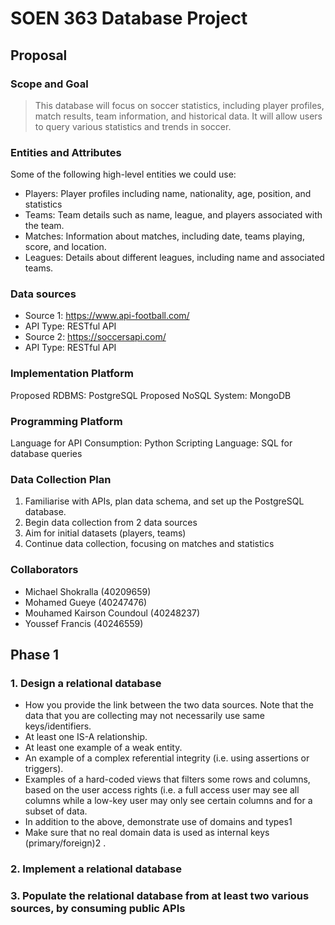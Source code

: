 # SOEN 363 Database Project

## Proposal

### Scope and Goal
> This database will focus on soccer statistics, including player profiles, match results, team information, and historical data. It will allow users to query various statistics and trends in soccer.

### Entities and Attributes
Some of the following high-level entities we could use:

- Players: Player profiles including name, nationality, age, position, and statistics
- Teams: Team details such as name, league, and players associated with the team.
- Matches: Information about matches, including date, teams playing, score, and location.
- Leagues: Details about different leagues, including name and associated teams.

### Data sources
- Source 1: https://www.api-football.com/
- API Type: RESTful API
- Source 2: https://soccersapi.com/
- API Type: RESTful API

### Implementation Platform
Proposed RDBMS: PostgreSQL
Proposed NoSQL System: MongoDB

### Programming Platform
Language for API Consumption: Python
Scripting Language: SQL for database queries

### Data Collection Plan
1. Familiarise with APIs, plan data schema, and set up the PostgreSQL database.
2. Begin data collection from 2 data sources
3. Aim for initial datasets (players, teams)
4. Continue data collection, focusing on matches and statistics

### Collaborators
- Michael Shokralla (40209659)
- Mohamed Gueye (40247476)
- Mouhamed Kairson Coundoul (40248237)
- Youssef Francis (40246559)

## Phase 1
### 1. Design a relational database
- How you provide the link between the two data sources. Note that the data that you are collecting may not necessarily use same keys/identifiers.
- At least one IS-A relationship.
- At least one example of a weak entity.
- An example of a complex referential integrity (i.e. using assertions or triggers).
- Examples of a hard-coded views that filters some rows and columns, based on the user access rights (i.e. a full access user may see all columns while a low-key user may only see certain columns and for a subset of data.
- In addition to the above, demonstrate use of domains and types1
- Make sure that no real domain data is used as internal keys (primary/foreign)2
.
### 2. Implement a relational database
### 3. Populate the relational database from at least two various sources, by consuming public APIs
